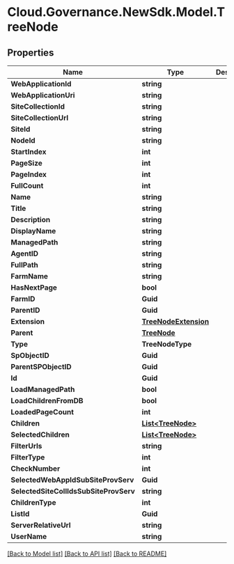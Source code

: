 # Cloud.Governance.NewSdk.Model.TreeNode
## Properties

Name | Type | Description | Notes
------------ | ------------- | ------------- | -------------
**WebApplicationId** | **string** |  | [optional] 
**WebApplicationUri** | **string** |  | [optional] 
**SiteCollectionId** | **string** |  | [optional] 
**SiteCollectionUrl** | **string** |  | [optional] 
**SiteId** | **string** |  | [optional] 
**NodeId** | **string** |  | [optional] 
**StartIndex** | **int** |  | [optional] 
**PageSize** | **int** |  | [optional] 
**PageIndex** | **int** |  | [optional] 
**FullCount** | **int** |  | [optional] 
**Name** | **string** |  | [optional] 
**Title** | **string** |  | [optional] 
**Description** | **string** |  | [optional] 
**DisplayName** | **string** |  | [optional] 
**ManagedPath** | **string** |  | [optional] 
**AgentID** | **string** |  | [optional] 
**FullPath** | **string** |  | [optional] 
**FarmName** | **string** |  | [optional] 
**HasNextPage** | **bool** |  | [optional] 
**FarmID** | **Guid** |  | [optional] 
**ParentID** | **Guid** |  | [optional] 
**Extension** | [**TreeNodeExtension**](TreeNodeExtension.md) |  | [optional] 
**Parent** | [**TreeNode**](TreeNode.md) |  | [optional] 
**Type** | **TreeNodeType** |  | [optional] 
**SpObjectID** | **Guid** |  | [optional] 
**ParentSPObjectID** | **Guid** |  | [optional] 
**Id** | **Guid** |  | [optional] 
**LoadManagedPath** | **bool** |  | [optional] 
**LoadChildrenFromDB** | **bool** |  | [optional] 
**LoadedPageCount** | **int** |  | [optional] 
**Children** | [**List&lt;TreeNode&gt;**](TreeNode.md) |  | [optional] 
**SelectedChildren** | [**List&lt;TreeNode&gt;**](TreeNode.md) |  | [optional] 
**FilterUrls** | **string** |  | [optional] 
**FilterType** | **int** |  | [optional] 
**CheckNumber** | **int** |  | [optional] 
**SelectedWebAppIdSubSiteProvServ** | **Guid** |  | [optional] 
**SelectedSiteCollIdsSubSiteProvServ** | **string** |  | [optional] 
**ChildrenType** | **int** |  | [optional] 
**ListId** | **Guid** |  | [optional] 
**ServerRelativeUrl** | **string** |  | [optional] 
**UserName** | **string** |  | [optional] 

[[Back to Model list]](../README.md#documentation-for-models) [[Back to API list]](../README.md#documentation-for-api-endpoints) [[Back to README]](../README.md)

